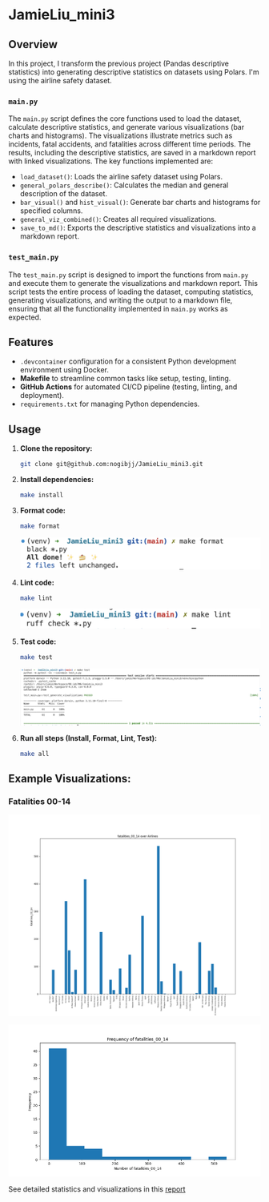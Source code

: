 # JamieLiu_mini3

## Overview

In this project, I transform the previous project (Pandas descriptive statistics) into generating descriptive statistics on datasets using Polars.
I'm using the airline safety dataset.

### `main.py`

The `main.py` script defines the core functions used to load the dataset, calculate descriptive statistics, and generate various visualizations (bar charts and histograms). The visualizations illustrate metrics such as incidents, fatal accidents, and fatalities across different time periods. The results, including the descriptive statistics, are saved in a markdown report with linked visualizations. The key functions implemented are:

- `load_dataset()`: Loads the airline safety dataset using Polars.
- `general_polars_describe()`: Calculates the median and general description of the dataset.
- `bar_visual()` and `hist_visual()`: Generate bar charts and histograms for specified columns.
- `general_viz_combined()`: Creates all required visualizations.
- `save_to_md()`: Exports the descriptive statistics and visualizations into a markdown report.

### `test_main.py`

The `test_main.py` script is designed to import the functions from `main.py` and execute them to generate the visualizations and markdown report. This script tests the entire process of loading the dataset, computing statistics, generating visualizations, and writing the output to a markdown file, ensuring that all the functionality implemented in `main.py` works as expected.

## Features

- `.devcontainer` configuration for a consistent Python development environment using Docker.
- **Makefile** to streamline common tasks like setup, testing, linting.
- **GitHub Actions** for automated CI/CD pipeline (testing, linting, and deployment).
- `requirements.txt` for managing Python dependencies.

## Usage

1. **Clone the repository:**

   ```bash
   git clone git@github.com:nogibjj/JamieLiu_mini3.git
   ```

2. **Install dependencies:**

   ```bash
   make install
   ```

3. **Format code:**

   ```bash
   make format
   ```

   ![Alt text](format.png)

4. **Lint code:**

   ```bash
   make lint
   ```

   ![Alt text](lint.png)

5. **Test code:**

   ```bash
   make test
   ```

   ![Alt text](test.png)

6. **Run all steps (Install, Format, Lint, Test):**

   ```bash
   make all
   ```

## **Example Visualizations**:

### Fatalities 00-14

![Fatalities 00-14](visualizations/fatalities_00_14.png)

![Fatalities 00-14](visualizations/Frequency_fatalities_00_14_hist.png)

See detailed statistics and visualizations in this [report](/report.md)

